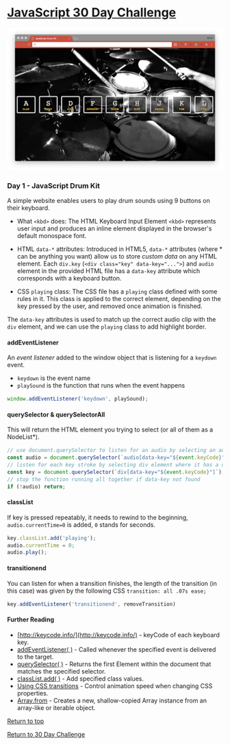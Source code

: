 # [JavaScript 30 Day Challenge](https://javascript30.com/)
![JavaScript30](./day01DrumKit.png)

### Day 1 - JavaScript Drum Kit
A simple website enables users to play drum sounds using 9 buttons on their keyboard.

- What `<kbd>` does: The HTML Keyboard Input Element `<kbd>` represents user input and produces an inline element displayed in the browser's default monospace font.

- HTML `data-*` attributes: Introduced in HTML5, `data-*` attributes (where * can be anything you want) allow us to store _custom data_ on any HTML element. Each `div.key` (`<div class="key" data-key="...">`) and `audio` element in the provided HTML file has a `data-key` attribute which corresponds with a keyboard button.

- CSS `playing` class: The CSS file has a `playing` class defined with some rules in it. This class is applied to the correct element, depending on the key pressed by the user, and removed once animation is finished.

The `data-key` attributes is used to match up the correct audio clip with the `div` element, and we can use the `playing` class to add highlight border.

#### addEventListener
An _event listener_ added to the window object that is listening for a `keydown` event.
- `keydown` is the event name
- `playSound` is the function that runs when the event happens
```js
window.addEventListener('keydown', playSound);
```

#### querySelector & querySelectorAll
This will return the HTML element you trying to select (or all of them as a NodeList*).
```js
// use document.querySelector to listen for an audio by selecting an audio element where it has a data-key
const audio = document.querySelector(`audio[data-key="${event.keyCode}"]`);
// listen for each key stroke by selecting div element where it has a data-key
const key = document.querySelector(`div[data-key="${event.keyCode}"]`);
// stop the function running all together if data-key not found
if (!audio) return;
```

#### classList
If key is pressed repeatably, it needs to rewind to the beginning, `audio.currentTime=0` is added, `0` stands for seconds.
```js
key.classList.add('playing');
audio.currentTime = 0;
audio.play();
```

#### transitionend
You can listen for when a transition finishes, the length of the transition (in this case) was given by the following CSS `transition: all .07s ease;`
```js
key.addEventListener('transitionend', removeTransition)
```

#### Further Reading
- [http://keycode.info/](http://keycode.info/) - keyCode of each keyboard key.
- [addEventListener( )](https://developer.mozilla.org/en-US/docs/Web/API/EventTarget/addEventListener) - Called whenever the specified event is delivered to the target.
- [querySelector( )](https://developer.mozilla.org/en-US/docs/Web/API/Document/querySelector) - Returns the first Element within the document that matches the specified selector.
- [classList.add( )](https://developer.mozilla.org/en-US/docs/Web/API/Element/classList#Methods) - Add specified class values.
- [Using CSS transitions](https://developer.mozilla.org/en-US/docs/Web/CSS/CSS_Transitions/Using_CSS_transitions) - Control animation speed when changing CSS properties.
- [Array.from](https://developer.mozilla.org/en-US/docs/Web/JavaScript/Reference/Global_Objects/Array/from) - Creates a new, shallow-copied Array instance from an array-like or iterable object.

[Return to top](#javascript-30-day-challenge)

[Return to 30 Day Challenge](../../README.md)
